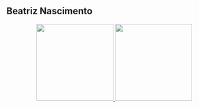 ## Beatriz Nascimento

<div align="center">
  <a href="https://github.com/Beatrizvn">
  <img height="180em" src="https://github-readme-stats.vercel.app/api?username=Beatrizvn&show_icons=true&theme=buefy&include_all_commits=true&count_private=true"/>
  <img height="180em" src="https://github-readme-stats.vercel.app/api/top-langs/?username=Beatrizvn&layout=compact&langs_count=7&theme=buefy"/>
</div>


